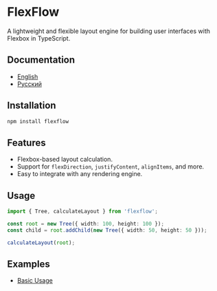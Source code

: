 # FlexFlow

A lightweight and flexible layout engine for building user interfaces with Flexbox in TypeScript.

## Documentation
- [English](docs/README.md)
- [Русский](docs/README.ru.md)

## Installation
```bash
npm install flexflow
```

## Features
- Flexbox-based layout calculation.
- Support for `flexDirection`, `justifyContent`, `alignItems`, and more.
- Easy to integrate with any rendering engine.

## Usage
```typescript
import { Tree, calculateLayout } from 'flexflow';

const root = new Tree({ width: 100, height: 100 });
const child = root.addChild(new Tree({ width: 50, height: 50 }));

calculateLayout(root);
```

## Examples
- [Basic Usage](examples/basic.ts)
